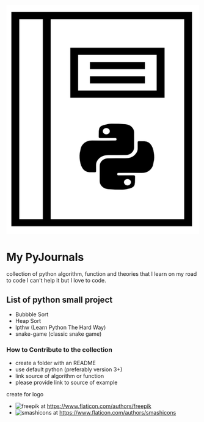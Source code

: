 
![pyjournal](./pyjournal.png)


# My PyJournals

collection of python algorithm, function and theories that I learn on my road to code
I can't help it but I love to code. 

## List of python small project

* Bubbble Sort
* Heap Sort
* lpthw (Learn Python The Hard Way)
* snake-game (classic snake game)

### How to Contribute to the collection

* create a folder with an README
* use default python (preferably version 3+)
* link source of algorithm or function   
* please provide link to source of example



create for logo

- ![freepik](http://www.freepik.com) at https://www.flaticon.com/authors/freepik
- ![smashicons](https://smashicons.com/) at https://www.flaticon.com/authors/smashicons